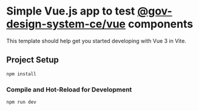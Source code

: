 # Simple Vue.js app to test [@gov-design-system-ce/vue](https://www.npmjs.com/package/@gov-design-system-ce/vue) components

This template should help get you started developing with Vue 3 in Vite.

## Project Setup

```sh
npm install
```

### Compile and Hot-Reload for Development

```sh
npm run dev
```
